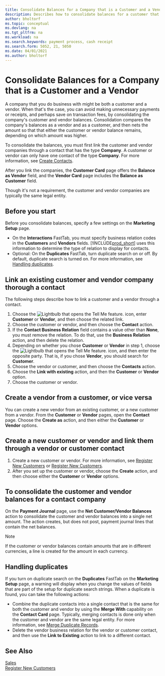 ```yaml
---
title: Consolidate Balances for a Company that is a Customer and a Vendor
description: Describes how to consolidate balances for a customer that is also a vendor.
author: bholtorf
ms.topic: conceptual
ms.devlang: na
ms.tgt_pltfrm: na
ms.workload: na
ms.search.keywords: payment process, cash receipt
ms.search.form: 5052, 21, 5050 
ms.date: 04/01/2021
ms.author: bholtorf
---
```

# Consolidate Balances for a Company that is a Customer and a Vendor
A company that you do business with might be both a customer and a vendor. When that's the case, you can avoid making unnecessary payments or receipts, and perhaps save on transaction fees, by consolidating the company's customer and vendor balances. Consolidation compares the company's balances as a vendor and as a customer, and then nets the amount so that that either the customer or vendor balance remains, depending on which amount was higher. 

To consolidate the balances, you must first link the customer and vendor companies through a contact that has the type **Company**. A customer or vendor can only have one contact of the type **Company**. For more information, see [Create Contacts](marketing-create-contact-companies.md).

After you link the companies, the **Customer Card** page offers the **Balance as Vendor** field, and the **Vendor Card** page includes the **Balance as Customer** field.

Though it's not a requirement, the customer and vendor companies are typically the same legal entity. 

## Before you start
Before you consolidate balances, specify a few settings on the **Marketing Setup** page. 

* On the **Interactions** FastTab, you must specify business relation codes in the **Customers** and **Vendors** fields. [!INCLUDE[prod_short](includes/prod_short.md)] uses this information to determine the type of relation to display for contacts. 
* Optional: On the **Duplicates** FastTab, turn duplicate search on or off. By default, duplicate search is turned on. For more information, see [Handling duplicates](#handling-duplicates). 

## Link an existing customer and vendor company thorough a contact
The following steps describe how to link a customer and a vendor through a contact.

1. Choose the ![Lightbulb that opens the Tell Me feature.](media/ui-search/search_small.png "Tell me what you want to do") icon, enter **Customer** or **Vendor**, and then choose the related link.
2. Choose the customer or vendor, and then choose the **Contact** action.
3. If the **Contact Business Relation** field contains a value other than **None**, you must remove the relation. To do that, use the **Business Relation** action, and then delete the relation. 
4. Depending on whether you chose **Customer** or **Vendor** in step 1, choose the ![Lightbulb that opens the Tell Me feature.](media/ui-search/search_small.png "Tell me what you want to do") icon, and then enter the opposite party. That is, if you chose **Vendor**, you should search for **Customer**.
5. Choose the vendor or customer, and then choose the **Contacts** action.
6. Choose the **Link with existing** action, and then the **Customer** or **Vendor** option.
7. Choose the customer or vendor.

## Create a vendor from a customer, or vice versa
You can create a new vendor from an existing customer, or a new customer from a vendor. From the **Customer** or **Vendor** pages, open the **Contact** page. Choose the **Create as** action, and then either the **Customer** or **Vendor** options. 

## Create a new customer or vendor and link them through a vendor or customer contact
1. Create a new customer or vendor. For more information, see [Register New Customers](sales-how-register-new-customers.md) or [Register New Customers](sales-how-register-new-customers.md).
2. After you set up the customer or vendor, choose the **Create** action, and then choose either the **Customer** or **Vendor** options. 

## To consolidate the customer and vendor balances for a contact company
On the **Payment Journal** page, use the **Net Customer/Vendor Balances** action to consolidate the customer and vendor balances into a single net amount. The action creates, but does not post, payment journal lines that contain the net balances.

> [!NOTE]
> If the customer or vendor balances contain amounts that are in different currencies, a line is created for the amount in each currency.

## Handling duplicates
If you turn on duplicate search on the **Duplicates** FastTab on the **Marketing Setup** page, a warning will display when you change the values of fields that are part of the setup for duplicate search strings. When a duplicate is found, you can take the following actions:

* Combine the duplicate contacts into a single contact that is the same for both the customer and vendor by using the **Merge With** capability on the **Contact Card** page. Typically, merging contacts is done only when the customer and vendor are the same legal entity. For more information, see [Merge Duplicate Records](sales-how-merge-duplicate-records.md). 
* Delete the vendor business relation for the vendor or customer contact, and then use the **Link to Existing** action to link to a different contact.    

## See Also
[Sales](sales-manage-sales.md)  
[Register New Customers](sales-how-register-new-customers.md)  
